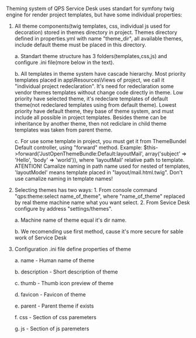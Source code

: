 Theming system of QPS Service Desk uses standart for symfony twig engine for render project templates, but have some
individual properties:

1. All theme components(twig templates, css, individual js used for decoration) stored in themes directory in project.
   Themes directory defined in properties.yml with name "theme_dir", all available themes, include default theme must be
   placed in this directory.

   a. Standart theme structure has 3 folders(templates,css,js) and configure .ini file(more below in the text).

   b. All templates in theme system have cascade hierarchy. Most priority templates placed in app\Resources\Views of
      project, we call it "individual project redeclaration". It's need for redeclaration some vendor themes templates
      without change code directly in theme. Low priority have selected theme, it's redeclare templates of default
      theme(not redeclared templates using from default theme). Lowest priority have default theme, they base of theme
      system, and must include all possible in project templates. Besides theme can be inheritance by another theme,
      then not rediclare in child theme templates was taken from parent theme.

   c. For use some template in project, you must get it from ThemeBundel Default controller, using "forward" method.
      Example: $this->forward('JustOpenThemeBundle:Default:layoutMail', array('subject' => 'Hello', 'body' => 'world')),
      where 'layoutMail' relative path to template.
      ATENTION! Camalize naming in path name used for nested of templates, 'layoutModel' means template placed in
      "layout/mail.html.twig". Don't use camalize naming in template names!

2. Selecting themes has two ways: 1. From console command "qps:theme:select name_of_theme", where "name_of_theme"
   replaced by real theme machine name what you want select. 2. From Sevice Desk configure by address "settings/themes".

   a. Machine name of theme equal it's dir name.

   b. We recomending use first method, cause it's more secure for sable work of Service Desk

3. Configuration .ini file define properties of theme

   a. name - Human name of theme

   b. description - Short description of theme

   c. thumb - Thumb icon preview of theme

   d. favicon - Favicon of theme

   e. parent - Parent theme if exists

   f. css - Section of css paremeters

   g. js - Section of js paremeters
